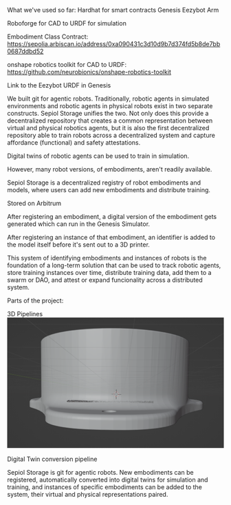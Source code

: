 What we've used so far:
Hardhat for smart contracts
Genesis
Eezybot Arm

Roboforge for CAD to URDF for simulation


Embodiment Class Contract: https://sepolia.arbiscan.io/address/0xa090431c3d10d9b7d374fd5b8de7bb0687ddbd52


onshape robotics toolkit for CAD to URDF: https://github.com/neurobionics/onshape-robotics-toolkit


Link to the Eezybot URDF in Genesis



We built git for agentic robots. Traditionally, robotic agents in simulated environments and robotic agents in physical robots exist in two separate constructs. Sepiol Storage unifies the two. Not only does this provide a decentralized repository that creates a common representation between virtual and physical robotics agents, but it is also the first decentralized repository able to train robots across a decentralized system and capture affordance (functional) and safety attestations. 

Digital twins of robotic agents can be used to train in simulation. 

However, many robot versions, of embodiments, aren't readily available. 

Sepiol Storage is a decentralized registry of robot embodiments and models, where users can add new embodiments and distribute training. 

Stored on Arbitrum

After registering an embodiment, a digital version of the embodiment gets generated which can run in the Genesis Simulator. 

After registering an instance of that embodiment, an identifier is added to the model itself before it's sent out to a 3D printer. 

This system of identifying embodiments and instances of robots is the foundation of a long-term solution that can be used to track robotic agents, store training instances over time, distribute training data, add them to a swarm or DAO, and attest or expand funcionality across a distributed system. 



Parts of the project:

3D Pipelines
![](./media/identifier.png)

Digital Twin conversion pipeline



Sepiol Storage is git for agentic robots. New embodiments can be registered, automatically converted into digital twins for simulation and training, and instances of specific embodiments can be added to the system, their virtual and physical representations paired. 